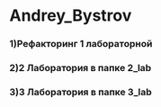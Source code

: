# Andrey_Bystrov
### 1)Рефакторинг 1 лабораторной
### 2)2 Лаборатория в папке 2_lab
### 3)3 Лаборатория в папке 3_lab
